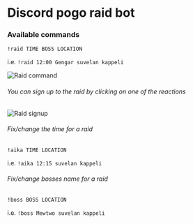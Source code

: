 # Discord pogo raid bot

### Available commands
`!raid TIME BOSS LOCATION`

i.e. `!raid 12:00 Gengar suvelan kappeli`

![Raid command](https://i.imgur.com/aKZYoJ8.png)

###### You can sign up to the raid by clicking on one of the reactions

![Raid signup](https://i.imgur.com/l3dTd2J.png)

###### Fix/change the time for a raid

`!aika TIME LOCATION`

i.e. `!aika 12:15 suvelan kappeli`

###### Fix/change bosses name for a raid

`!boss BOSS LOCATION`

i.e. `!boss Mewtwo suvelan kappeli`
